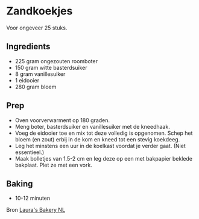 # Zandkoekjes
Voor ongeveer 25 stuks.

## Ingredients
* 225 gram ongezouten roomboter
* 150 gram witte basterdsuiker
* 8 gram vanillesuiker
* 1 eidooier
* 280 gram bloem

## Prep
* Oven voorverwarment op 180 graden. 
* Meng boter, basterdsuiker en vanillesuiker met de kneedhaak. 
* Voeg de eidooier toe en mix tot deze volledig is opgenomen. Schep het bloem (en zout) erbij in de kom en kneed tot een stevig koekdeeg. 
* Leg het minstens een uur in de koelkast voordat je verder gaat. (Niet essentieel.) 
* Maak bolletjes van 1.5-2 cm en leg deze op een met bakpapier beklede bakplaat. Plet ze met een vork.  

## Baking
* 10-12 minuten

Bron [Laura's Bakery NL](https://www.laurasbakery.nl/basisrecept-koekjes/)
